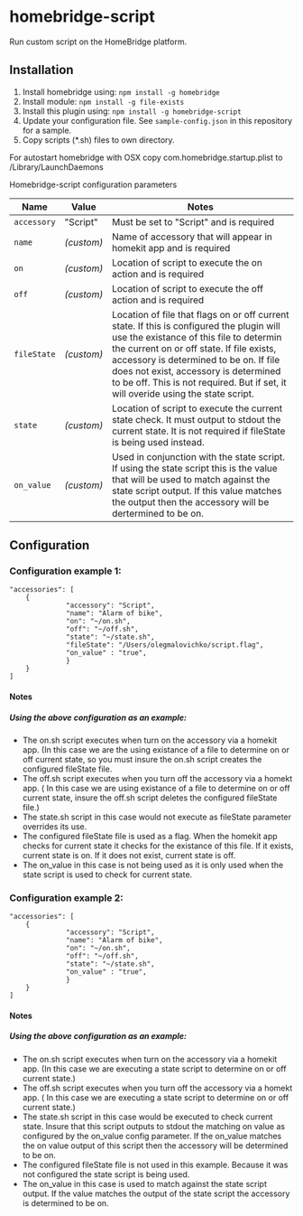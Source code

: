homebridge-script
==============

Run custom script on the HomeBridge platform.

## Installation

1. Install homebridge using: `npm install -g homebridge`
2. Install module: `npm install -g file-exists`
2. Install this plugin using: `npm install -g homebridge-script`
3. Update your configuration file. See `sample-config.json` in this repository for a sample.
4. Copy scripts (*.sh) files to own directory.

For autostart homebridge with OSX copy com.homebridge.startup.plist to /Library/LaunchDaemons

Homebridge-script configuration parameters

Name | Value | Notes
----------- | ------- | --------------
`accessory` | "Script" | Must be set to "Script" and is required
`name` | _(custom)_ | Name of accessory that will appear in homekit app and is required
`on` | _(custom)_ | Location of script to execute the on action and is required
`off` | _(custom)_ | Location of script to execute the off action and is required
`fileState` | _(custom)_ | Location of file that flags on or off current state. If this is configured the plugin will use the existance of this file to determin the current on or off state. If file exists, accessory is determined to be on. If file does not exist, accessory is determined to be off. This is not required. But if set, it will overide using the state script.
`state` | _(custom)_ | Location of script to execute the current state check. It must output to stdout the current state. It is not required if fileState is being used instead.
`on_value` | _(custom)_ | Used in conjunction with the state script. If using the state script this is the value that will be used to match against the state script output. If this value matches the output then the accessory will be dertermined to be on.

## Configuration

### Configuration example 1:

```
"accessories": [
	{
              "accessory": "Script",
              "name": "Alarm of bike",
              "on": "~/on.sh",
              "off": "~/off.sh",
              "state": "~/state.sh",
              "fileState": "/Users/olegmalovichko/script.flag",
              "on_value" : "true",
              }
	}
]
```
#### Notes
##### Using the above configuration as an example:
- The on.sh script executes when turn on the accessory via a homekit app. (In this case we are the using existance of a file to determine on or off current state, so you must insure the on.sh script creates the configured fileState file.
- The off.sh script executes when you turn off the accessory via a homekt app. ( In this case we are using existance of a file to determine on or off current state, insure the off.sh script deletes the configured fileState file.)
- The state.sh script in this case would not execute as fileState parameter overrides its use.
- The configured fileState file is used as a flag. When the homekit app checks for current state it checks for the existance of this file. If it exists, current state is on. If it does not exist, current state is off.
- The on_value in this case is not being used as it is only used when the state script is used to check for current state.

### Configuration example 2:
```
"accessories": [
	{
              "accessory": "Script",
              "name": "Alarm of bike",
              "on": "~/on.sh",
              "off": "~/off.sh",
              "state": "~/state.sh",
              "on_value" : "true",
              }
	}
]
```
#### Notes
##### Using the above configuration as an example:
- The on.sh script executes when turn on the accessory via a homekit app. (In this case we are executing a state script to determine on or off current state.)
- The off.sh script executes when you turn off the accessory via a homekt app. ( In this case we are executing a state script to determine on or off current state.)
- The state.sh script in this case would be executed to check current state.  Insure that this script outputs to stdout the matching on value as configured by the on_value config parameter. If the on_value matches the on value output of this script then the accessory will be determined to be on.
- The configured fileState file is not used in this example. Because it was not configured the state script is being used.
- The on_value in this case is used to match against the state script output. If the value matches the output of the state script the accessory is determined to be on.

